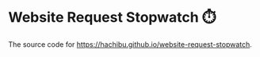 # Website Request Stopwatch ⏱️️

The source code for https://hachibu.github.io/website-request-stopwatch.

